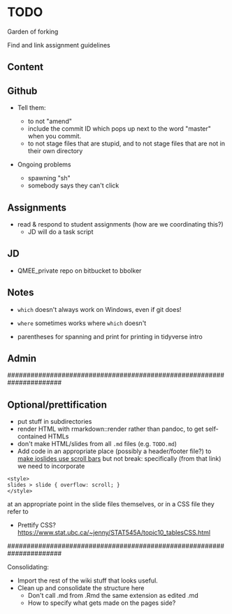 # TODO

Garden of forking

Find and link assignment guidelines

## Content

## Github

* Tell them:
	* to not "amend"
	* include the commit ID which pops up next to the word "master" when you commit.
	* to not stage files that are stupid, and to not stage files that are not in their own directory

* Ongoing problems
  * spawning "sh"
  * somebody says they can't click

## Assignments
- read & respond to student assignments (how are we coordinating this?)
  - JD will do a task script

## JD

* QMEE_private repo on bitbucket to bbolker

## Notes

* `which` doesn't always work on Windows, even if git does!
* `where` sometimes works where `which` doesn't

* parentheses for spanning and print for printing in tidyverse intro

## Admin

######################################################################

## Optional/prettification

- put stuff in subdirectories
- render HTML with rmarkdown::render rather than pandoc, to get self-contained HTMLs
- don't make HTML/slides from all `.md` files (e.g. `TODO.md`)
- Add code in an appropriate place (possibly a header/footer file?) to [make ioslides use scroll bars](http://stackoverflow.com/questions/33287556/rmarkdown-ioslides-allowframebreaks-alternative) but not break: specifically (from that link) we need to incorporate
```
<style>
slides > slide { overflow: scroll; }
</style>
```
at an appropriate point in the slide files themselves, or in a CSS file they refer to
- Prettify CSS? https://www.stat.ubc.ca/~jenny/STAT545A/topic10_tablesCSS.html

######################################################################

Consolidating: 

* Import the rest of the wiki stuff that looks useful.
* Clean up and consolidate the structure here
	* Don't call .md from .Rmd the same extension as edited .md
	* How to specify what gets made on the pages side?
